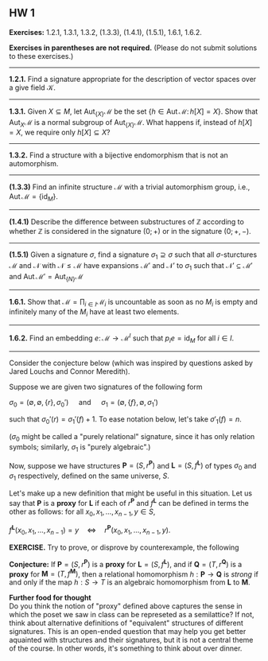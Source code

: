## HW 1

**Exercises:** 1.2.1, 1.3.1, 1.3.2, (1.3.3), (1.4.1),
(1.5.1), 1.6.1, 1.6.2.

**Exercises in parentheses are not required.** (Please do not submit solutions to these exercises.)

-------------------------------------------------

**1.2.1.** Find a signature appropriate for the description of vector spaces over a give field $\mathcal K$.

-------------------------------------------------

**1.3.1.** Given $X\subseteq M$, let $\operatorname{Aut}_{\{X\}}\mathcal M$ be the set
$\{h \in \operatorname{Aut}\mathcal M \colon h[X]= X\}$.
Show that
$\operatorname{Aut}_{X}\mathcal M$ is a normal subgroup of $\operatorname{Aut}_{\{X\}}\mathcal M$.
What happens if, instead of $h[X] = X$, we require only $h[X] \subseteq X$?

-------------------------------------------------

**1.3.2.** Find a structure with a bijective endomorphism that is not an automorphism.

-------------------------------------------------

**(1.3.3)** Find an infinite structure $\mathcal{M}$ with a trivial automorphism group, i.e.,
$\operatorname{Aut}\mathcal{M} = \{\operatorname{id}_M\}$.

-------------------------------------------------

**(1.4.1)** Describe the difference between substructures of $\mathbb Z$ according to whether $\mathbb Z$ is considered in the signature $(0; +)$ or in the
signature $(0; +, -)$.

-------------------------------------------------

**(1.5.1)** Given a signature $\sigma$, find a signature $\sigma_1 \supseteq \sigma$ such that all $\sigma$-sturctures $\mathcal M$ and $\mathcal N$ with $\mathcal N \leq \mathcal M$ have expansions $\mathcal{M}'$ and
$\mathcal{N}'$ to $\sigma_1$ such that
$\mathcal{N}'\subseteq \mathcal{M}'$ and
$\operatorname{Aut}\mathcal{M}' = \operatorname{Aut}_{\{N\}}\mathcal{M}$

-------------------------------------------------

**1.6.1.**
Show that $\mathcal M = \prod_{i\in I} \mathcal{M}_i$ is uncountable as soon as no $M_i$ is empty and infinitely many of the
$M_i$ have at least two elements.

-------------------------------------------------

**1.6.2.** Find an embedding $e \colon \mathcal M \to \mathcal M^I$
such that $p_i e = \operatorname{id}_M$ for all $i \in I$.

-------------------------------------------------


Consider the conjecture below (which was inspired by questions asked by Jared Louchs and Connor Meredith).

Suppose we are given two signatures of the following form

$\sigma_0 = (\emptyset, \emptyset, \{r\}, \sigma_0') \quad \text{ and }
\quad  \sigma_1 = (\emptyset, \{f\}, \emptyset, \sigma_1')$

such that $\sigma_0'(r) = \sigma_1'(f)+1$. To ease notation below, let's 
take $\sigma'_1(f) = n$.

($\sigma_0$ might be called a "purely relational" signature, since it has only 
relation symbols; similarly, $\sigma_1$ is "purely algebraic".)

Now, suppose we have structures $\mathbf{P} = (S, r^{\mathbf{P}})$ 
and $\mathbf{L} = (S, f^{\mathbf{L}})$ of types 
$\sigma_0$ and $\sigma_1$ respectively, defined on the same universe, $S$. 
 
Let's make up a new definition that might be useful in this situation.
Let us say that $\mathbf{P}$ is a **proxy** for $\mathbf{L}$
if each of $r^{\mathbf{P}}$ and $f^{\mathbf{L}}$ can be defined in terms the other
as follows: for all $x_0, x_1, \dots, x_{n-1}, y \in S$, 

$f^{\mathbf{L}}(x_0, x_1, \dots, x_{n-1}) = y \quad \Leftrightarrow 
\quad r^{\mathbf{P}}(x_0, x_1, \dots, x_{n-1}, y).$

**EXERCISE.**
Try to prove, or disprove by counterexample, the following 

**Conjecture:** 
If $\mathbf{P} = (S, r^{\mathbf{P}})$ is a **proxy** for $\mathbf{L} = (S, f^{\mathbf{L}})$,
and if $\mathbf{Q} = (T, r^{\mathbf{Q}})$ is a **proxy** for $\mathbf{M} = (T, f^{\mathbf{M}})$,
then a relational homomorphism $h: \mathbf{P} \to \mathbf{Q}$ is *strong* if and only if the 
map $h: S \to T$ is an algebraic homomorphism from $\mathbf{L}$ to $\mathbf{M}$.

**Further food for thought**  
Do you think the notion of "proxy" defined above captures the sense in which the poset we saw in class can be represeted as a semilattice?  If not, think about alternative definitions of "equivalent" structures of different signatures.  This is an open-ended question that may help you get better aquainted with structures and their signatures, but it is not a central theme of the course.  In other words, it's something to think about over dinner.
